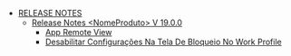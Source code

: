 * [RELEASE NOTES](manual-do-administrador/release-notes/README.md)
  * [Release Notes \<NomeProduto> V 19.0.0](manual-do-administrador/release-notes/release-notes-less-than-nomeproduto-greater-than-v-19.0.0/README.md)
    * [App Remote View](manual-do-administrador/release-notes/release-notes-less-than-nomeproduto-greater-than-v-19.0.0/App-Remote-View.md)
    * [Desabilitar Configurações Na Tela De Bloqueio No Work Profile](manual-do-administrador/release-notes/release-notes-less-than-nomeproduto-greater-than-v-19.0.0/Desabilitar-Configurações-Na-Tela-De-Bloqueio-No-Work-Profile.md)

